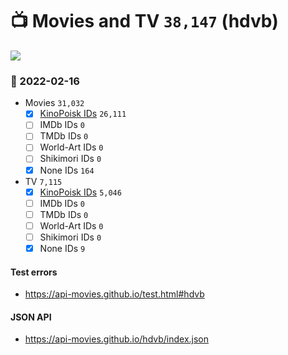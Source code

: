 # :tv: Movies and TV `38,147` (hdvb)

<a href="https://API-Movies.github.io"><img src="https://API-Movies.github.io/banner.png?cache"></a>

### :date: 2022-02-16
- Movies `31,032`
  - [x] <a href="https://API-Movies.github.io/hdvb/movie_kinopoisk_ids.json">KinoPoisk IDs</a> `26,111`
  - [ ] IMDb IDs `0`
  - [ ] TMDb IDs `0`
  - [ ] World-Art IDs `0`
  - [ ] Shikimori IDs `0`
  - [x] None IDs `164`
- TV `7,115`
  - [x] <a href="https://API-Movies.github.io/hdvb/tv_kinopoisk_ids.json">KinoPoisk IDs</a> `5,046`
  - [ ] IMDb IDs `0`
  - [ ] TMDb IDs `0`
  - [ ] World-Art IDs `0`
  - [ ] Shikimori IDs `0`
  - [x] None IDs `9`
#### Test errors
- <a href='https://api-movies.github.io/test.html#hdvb'>https://api-movies.github.io/test.html#hdvb</a>
#### JSON API
- <a href='https://api-movies.github.io/hdvb/index.json'>https://api-movies.github.io/hdvb/index.json</a>
